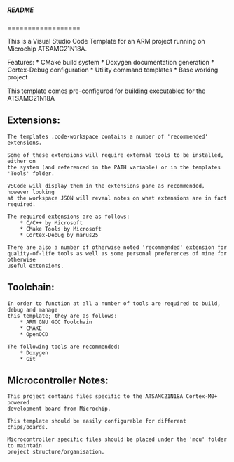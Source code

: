 ##### README #####
==================

This is a Visual Studio Code Template for an ARM project running on
Microchip ATSAMC21N18A.

Features:
    * CMake build system
    * Doxygen documentation generation
    * Cortex-Debug configuration
    * Utility command templates
    * Base working project

This template comes pre-configured for building executabled for the ATSAMC21N18A

Extensions:
------------
    The templates .code-workspace contains a number of 'recommended' extensions.

    Some of these extensions will require external tools to be installed, either on
    the system (and referenced in the PATH variable) or in the templates 'Tools' folder.

    VSCode will display them in the extensions pane as recommended, however looking
    at the workspace JSON will reveal notes on what extensions are in fact required.
    
    The required extensions are as follows:
        * C/C++ by Microsoft
        * CMake Tools by Microsoft
        * Cortex-Debug by marus25

    There are also a number of otherwise noted 'recommended' extension for 
    quality-of-life tools as well as some personal preferences of mine for otherwise
    useful extensions.

Toolchain:
----------
    In order to function at all a number of tools are required to build, debug and manage 
    this template; they are as follows:
        * ARM GNU GCC Toolchain
        * CMAKE
        * OpenOCD
    
    The following tools are recommended:
        * Doxygen
        * Git

Microcontroller Notes:
----------------------

    This project contains files specific to the ATSAMC21N18A Cortex-M0+ powered
    development board from Microchip.
    
    This template should be easily configurable for different chips/boards.

    Microcontroller specific files should be placed under the 'mcu' folder to maintain
    project structure/organisation.
